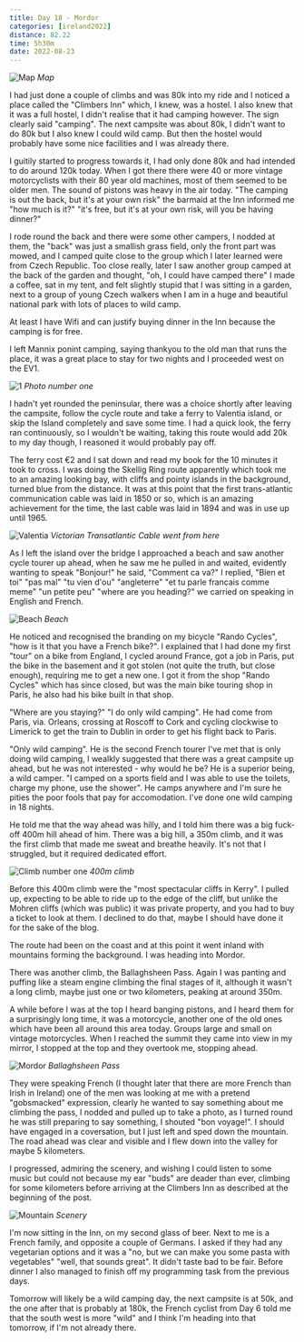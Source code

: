 ```yaml
--- 
title: Day 18 - Mordor
categories: [ireland2022]
distance: 82.22
time: 5h30m
date: 2022-08-23
---
```


![Map](/images/ireland2022/20220823_map.jpg) 
*Map*

I had just done a couple of climbs and was 80k into my ride and I noticed a
place called the "Climbers Inn" which, I knew, was a hostel. I also knew that
it was a full hostel, I didn't realise that it had camping however. The sign
clearly said "camping". The next campsite was about 80k, I didn't want to do
80k but I also knew I could wild camp. But then the hostel would probably have
some nice facilities and I was already there.

I guitily started to progress towards it, I had only done 80k and had intended
to do around 120k today. When I got there there were 40 or more vintage
motorcyclists with their 80 year old machines, most of them seemed to be older
men. The sound of pistons was heavy in the air today. "The camping is out the
back, but it's at your own risk" the barmaid at the Inn informed me "how much
is it?" "it's free, but it's at your own risk, will you be having dinner?"

I rode round the back and there were some other campers, I nodded at them, the
"back" was just a smallish grass field, only the front part was mowed, and I
camped quite close to the group which I later learned were from Czech
Republic. Too close really, later I saw another group camped at the back of
the garden and thought, "oh, I could have camped there" I made a coffee, sat
in my tent, and felt slightly stupid that I was sitting in a garden, next to a
group of young Czech walkers when I am in a huge and beautiful national
park with lots of places to wild camp.

At least I have Wifi and can justify buying dinner in the Inn because the
camping is for free.

I left Mannix ponint camping, saying thankyou to the old man that runs the
place, it was a great place to stay for two nights and I proceeded west on the
EV1.

![1](/images/ireland2022/20220823_1.jpg) 
*Photo number one*

I hadn't yet rounded the peninsular, there was a choice shortly after leaving
the campsite, follow the cycle route and take a ferry to Valentia island, or
skip the Island completely and save some time. I had a quick look, the ferry
ran continuously, so I wouldn't be waiting, taking this route would add 20k to
my day though, I reasoned it would probably pay off.

The ferry cost €2 and I sat down and read my book for the 10 minutes it took
to cross. I was doing the Skellig Ring route apparently which took me to an
amazing looking bay, with cliffs and pointy islands in the background, turned
blue from the distance. It was at this point that the first trans-atlantic
communication cable was laid in 1850 or so, which is an amazing achievement
for the time, the last cable was laid in 1894 and was in use up until 1965.

![Valentia](/images/ireland2022/20220823_2.jpg) 
*Victorian Transatlantic Cable went from here*

As I left the island over the bridge I approached a beach and saw another
cycle tourer up ahead, when he saw me he pulled in and waited, evidently
wanting to speak "Bonjour!" he said, "Comment ca va?" I replied, "Bien et toi"
"pas mal" "tu vien d'ou" "angleterre" "et tu parle francais comme meme" "un
petite peu" "where are you heading?" we carried on speaking in English and
French.

![Beach](/images/ireland2022/20220823_4.jpg) 
*Beach*

He noticed and recognised the branding on my bicycle "Rando Cycles", "how is
it that you have a French bike?". I explained that I had done my first "tour"
on a bike from England, I cycled around France, got a job in Paris, put the
bike in the basement and it got stolen (not quite the truth, but close
enough), requiring me to get a new one. I got it from the shop "Rando Cycles"
which has since closed, but was the main bike touring shop in Paris, he also
had his bike built in that shop.

"Where are you staying?" "I do only wild camping". He had come from Paris,
via. Orleans, crossing at Roscoff to Cork and cycling clockwise to Limerick to
get the train to Dublin in order to get his flight back to Paris.

"Only wild camping". He is the second French tourer I've met that is only
doing wild camping, I wealkly suggested that there was a great campsite up
ahead, but he was not interested - why would he be? He is a superior being, a
wild camper. "I camped on a sports field and I was able to use the toilets,
charge my phone, use the shower". He camps anywhere and I'm sure he pities the
poor fools that pay for accomodation. I've done one wild camping in 18 nights.

He told me that the way ahead was hilly, and I told him there was a big
fuck-off 400m hill ahead of him. There was a big hill, a 350m climb, and it
was the first climb that made me sweat and breathe heavily. It's not that I
struggled, but it required dedicated effort.

![Climb number one](/images/ireland2022/20220823_3.jpg) 
*400m climb*

Before this 400m climb were the "most spectacular cliffs in Kerry". I pulled
up, expecting to be able to ride up to the edge of the cliff, but unlike the
Mohren cliffs (which was public) it was private property, and you had to buy a
ticket to look at them. I declined to do that, maybe I should have done it for
the sake of the blog.

The route had been on the coast and at this point it went inland with
mountains forming the background. I was heading into Mordor.

There was another climb, the Ballaghsheen Pass. Again I was panting and
puffing like a steam engine climbing the final stages of it, although it
wasn't a long climb, maybe just one or two kilometers, peaking at around 350m.

A while before I was at the top I heard banging pistons, and I heard them for
a surprisingly long time, it was a motorcycle, another one of the old ones
which have been all around this area today. Groups large and small on vintage
motorcycles. When I reached the summit they came into view in my mirror, I
stopped at the top and they overtook me, stopping ahead.

![Mordor](/images/ireland2022/20220823_5.jpg) 
*Ballaghsheen Pass*

They were speaking French (I thought later that there are more French than
Irish in Ireland) one of the men was looking at me with a pretend "gobsmacked"
expression, clearly he wanted to say something about me climbing the pass, I
nodded and pulled up to take a photo, as I turned round he was still preparing
to say something, I shouted "bon voyage!". I should have engaged in a
coversation, but I just left and sped down the mountain. The road ahead was
clear and visible and I flew down into the valley for maybe 5 kilometers.

I progressed, admiring the scenery, and wishing I could listen to some music
but could not because my ear "buds" are deader than ever, climbing for some
kilometers before arriving at the Climbers Inn as described at the beginning
of the post.

![Mountain](/images/ireland2022/20220823_6.jpg) 
*Scenery*

I'm now sitting in the Inn, on my second glass of beer. Next to me is a French
family, and opposite a couple of Germans. I asked if they had any vegetarian
options and it was a "no, but we can make you some pasta with vegetables"
"well, that sounds great". It didn't taste bad to be fair. Before dinner I
also managed to finish off my programming task from the previous days.

Tomorrow will likely be a wild camping day, the next campsite is at 50k, and
the one after that is probably at 180k, the French cyclist from Day 6 told me
that the south west is more "wild" and I think I'm heading into that tomorrow,
if I'm not already there.








